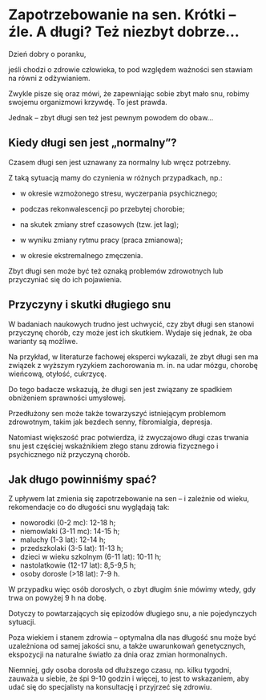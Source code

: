 # Zapotrzebowanie na sen. Krótki – źle. A długi? Też niezbyt dobrze…

Dzień dobry o poranku,

jeśli chodzi o zdrowie człowieka, to pod względem ważności sen stawiam na równi z odżywianiem.

Zwykle pisze się oraz mówi, że zapewniając sobie zbyt mało snu, robimy swojemu organizmowi krzywdę. To jest prawda.

Jednak – zbyt długi sen też jest pewnym powodem do obaw…

## Kiedy długi sen jest „normalny”?

Czasem długi sen jest uznawany za normalny lub wręcz potrzebny.

Z taką sytuacją mamy do czynienia w różnych przypadkach, np.:

- w okresie wzmożonego stresu, wyczerpania psychicznego;

- podczas rekonwalescencji po przebytej chorobie;

- na skutek zmiany stref czasowych (tzw. jet lag);

- w wyniku zmiany rytmu pracy (praca zmianowa);

- w okresie ekstremalnego zmęczenia.

Zbyt długi sen może być też oznaką problemów zdrowotnych lub przyczyniać się do ich pojawienia.

## Przyczyny i skutki długiego snu

W badaniach naukowych trudno jest uchwycić, czy zbyt długi sen stanowi przyczynę chorób, czy może jest ich skutkiem. Wydaje się jednak, że oba warianty są możliwe.

Na przykład, w literaturze fachowej eksperci wykazali, że zbyt długi sen ma związek z wyższym ryzykiem zachorowania m. in. na udar mózgu, chorobę wieńcową, otyłość, cukrzycę.

Do tego badacze wskazują, że długi sen jest związany ze spadkiem obniżeniem sprawności umysłowej.

Przedłużony sen może także towarzyszyć istniejącym problemom zdrowotnym, takim jak bezdech senny, fibromialgia, depresja.

Natomiast większość prac potwierdza, iż zwyczajowo długi czas trwania snu jest częściej wskaźnikiem złego stanu zdrowia fizycznego i psychicznego niż przyczyną chorób.

## Jak długo powinniśmy spać?

Z upływem lat zmienia się zapotrzebowanie na sen – i zależnie od wieku, rekomendacje co do długości snu wyglądają tak:

- noworodki (0-2 mc): 12-18 h;
- niemowlaki (3-11 mc): 14-15 h;
- maluchy (1-3 lat): 12-14 h;
- przedszkolaki (3-5 lat): 11-13 h;
- dzieci w wieku szkolnym (6-11 lat): 10-11 h;
- nastolatkowie (12-17 lat): 8,5-9,5 h;
- osoby dorosłe (>18 lat): 7-9 h.

W przypadku więc osób dorosłych, o zbyt długim śnie mówimy wtedy, gdy trwa on powyżej 9 h na dobę.

Dotyczy to powtarzających się epizodów długiego snu, a nie pojedynczych sytuacji.

Poza wiekiem i stanem zdrowia – optymalna dla nas długość snu może być uzależniona od samej jakości snu, a także uwarunkowań genetycznych, ekspozycji na naturalne światło za dnia oraz zmian hormonalnych.

Niemniej, gdy osoba dorosła od dłuższego czasu, np. kilku tygodni, zauważa u siebie, że śpi 9-10 godzin i więcej, to jest to wskazaniem, aby udać się do specjalisty na konsultację i przyjrzeć się zdrowiu.

